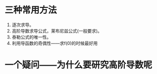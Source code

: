 # 三种常用方法
1. 逐次求导。
2. 高阶导数求导公式，莱布尼兹公式(一般要求)。
3. 泰勒公式的唯一性。
4. 利用导函数的奇偶性——求f(0)的时候最好用








# 一个疑问——为什么要研究高阶导数呢